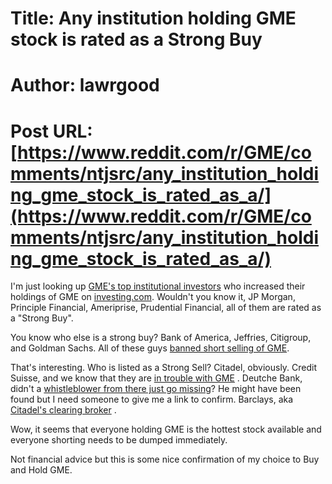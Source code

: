 # Title: Any institution holding GME stock is rated as a Strong Buy
# Author: lawrgood
# Post URL: [https://www.reddit.com/r/GME/comments/ntjsrc/any_institution_holding_gme_stock_is_rated_as_a/](https://www.reddit.com/r/GME/comments/ntjsrc/any_institution_holding_gme_stock_is_rated_as_a/)


I'm just looking up [GME's top institutional investors](https://www.nasdaq.com/market-activity/stocks/gme/institutional-holdings) who increased their holdings of GME on [investing.com](https://uk.investing.com/). Wouldn't you know it, JP Morgan, Principle Financial, Ameriprise, Prudential Financial, all of them are rated as a "Strong Buy".

You know who else is a strong buy? Bank of America, Jeffries, Citigroup, and Goldman Sachs. All of these guys [banned short selling of GME](https://finance.yahoo.com/news/jefferies-blocks-short-sells-gamestop-174600093.html).

That's interesting. Who is listed as a Strong Sell? Citadel, obviously. Credit Suisse, and we know that they are [in trouble with GME](https://www.reddit.com/r/GME/comments/mfjsoy/credit_suisse_had_a_100000_put_position_on_gme/) . Deutche Bank, didn't a [whistleblower from there just go missing](https://twitter.com/davidenrich/status/1383206855263019009?lang=en)? He might have been found but I need someone to give me a link to confirm. Barclays, aka [Citadel's clearing broker](https://www.reddit.com/r/GME/comments/nh35yo/barclays_citadels_clearing_broker_was_fined/) .

Wow, it seems that everyone holding GME is the hottest stock available and everyone shorting needs to be dumped immediately. 

Not financial advice but this is some nice confirmation of my choice to Buy and Hold GME.